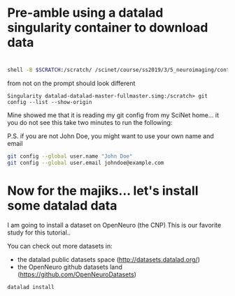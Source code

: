 # Pre-amble using a datalad singularity container to download data

#

```sh
shell -B $SCRATCH:/scratch/ /scinet/course/ss2019/3/5_neuroimaging/containters/datalad-datalad-master-fullmaster.simg
```

from not on the prompt should look different

```
Singularity datalad-datalad-master-fullmaster.simg:/scratch> git config --list --show-origin

```

Mine showed me that it is reading my git config from my SciNet home... it you do not see this take two minutes to run the following:

P.S. if you are not John Doe, you might want to use your own name and email

```sh
git config --global user.name "John Doe"
git config --global user.email johndoe@example.com
```

# Now for the majiks... let's install some datalad data

I am going to install a dataset on OpenNeuro (the CNP) This is our favorite study for this tutorial..

You can check out more datasets in:
+ the datalad public datasets space (http://datasets.datalad.org/)
+ the OpenNeuro github datasets land (https://github.com/OpenNeuroDatasets)

```sh
datalad install
```
